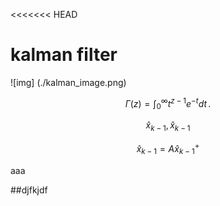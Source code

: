 <<<<<<< HEAD


# kalman filter

![img] (./kalman_image.png)

$$
\Gamma(z) = \int_0^\infty t^{z-1}e^{-t}dt\,.
$$

$$
\hat{x}_{k-1} , \hat{x}_{k-1}
$$

$${\hat{x}_{k-1}} = {{A}\hat x_{k-1}^+}$$





aaa


##djfkjdf
